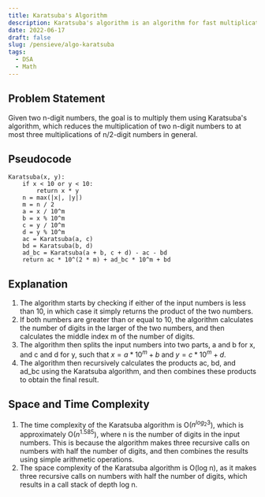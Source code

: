 ```yaml
---
title: Karatsuba's Algorithm
description: Karatsuba's algorithm is an algorithm for fast multiplication of large numbers. It reduces the multiplication of two n-digit numbers to at most three multiplications of n/2-digit numbers in general.
date: 2022-06-17
draft: false
slug: /pensieve/algo-karatsuba
tags:
  - DSA
  - Math
---
```

## Problem Statement

Given two n-digit numbers, the goal is to multiply them using Karatsuba's algorithm, which reduces the multiplication of two n-digit numbers to at most three multiplications of n/2-digit numbers in general.

## Pseudocode

```pseudocode
Karatsuba(x, y):
    if x < 10 or y < 10:
        return x * y
    n = max(|x|, |y|)
    m = n / 2
    a = x / 10^m
    b = x % 10^m
    c = y / 10^m
    d = y % 10^m
    ac = Karatsuba(a, c)
    bd = Karatsuba(b, d)
    ad_bc = Karatsuba(a + b, c + d) - ac - bd
    return ac * 10^(2 * m) + ad_bc * 10^m + bd
```

## Explanation

1. The algorithm starts by checking if either of the input numbers is less than 10, in which case it simply returns the product of the two numbers.
2. If both numbers are greater than or equal to 10, the algorithm calculates the number of digits in the larger of the two numbers, and then calculates the middle index m of the number of digits.
3. The algorithm then splits the input numbers into two parts, a and b for x, and c and d for y, such that $x = a * 10^m + b$ and $y = c * 10^m + d$.
4. The algorithm then recursively calculates the products ac, bd, and ad_bc using the Karatsuba algorithm, and then combines these products to obtain the final result.

## Space and Time Complexity

1. The time complexity of the Karatsuba algorithm is O($n^{log{_2}3}$), which is approximately O($n^{1.585}$), where n is the number of digits in the input numbers. This is because the algorithm makes three recursive calls on numbers with half the number of digits, and then combines the results using simple arithmetic operations.
2. The space complexity of the Karatsuba algorithm is O(log n), as it makes three recursive calls on numbers with half the number of digits, which results in a call stack of depth log n.